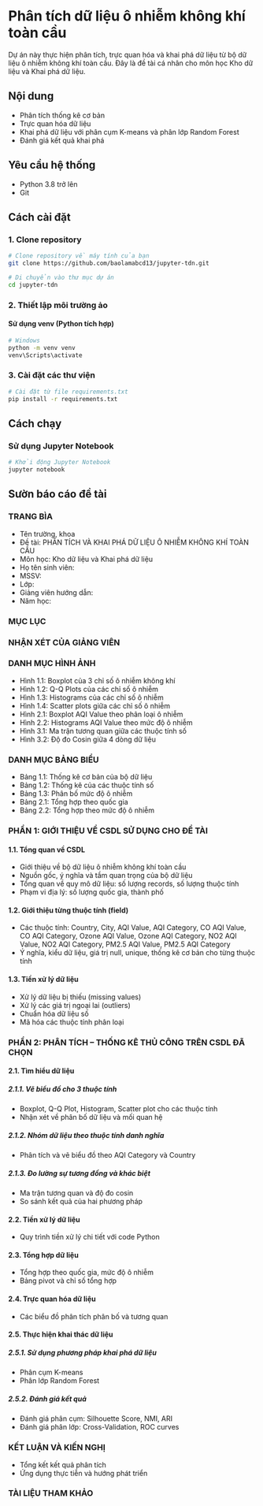 # Phân tích dữ liệu ô nhiễm không khí toàn cầu

Dự án này thực hiện phân tích, trực quan hóa và khai phá dữ liệu từ bộ dữ liệu ô nhiễm không khí toàn cầu. Đây là đề tài cá nhân cho môn học Kho dữ liệu và Khai phá dữ liệu.

## Nội dung

- Phân tích thống kê cơ bản
- Trực quan hóa dữ liệu
- Khai phá dữ liệu với phân cụm K-means và phân lớp Random Forest
- Đánh giá kết quả khai phá

## Yêu cầu hệ thống

- Python 3.8 trở lên
- Git

## Cách cài đặt

### 1. Clone repository

```bash
# Clone repository về máy tính của bạn
git clone https://github.com/baolamabcd13/jupyter-tdn.git

# Di chuyển vào thư mục dự án
cd jupyter-tdn
```

### 2. Thiết lập môi trường ảo

#### Sử dụng venv (Python tích hợp)

```bash
# Windows
python -m venv venv
venv\Scripts\activate
```

### 3. Cài đặt các thư viện

```bash
# Cài đặt từ file requirements.txt
pip install -r requirements.txt
```

## Cách chạy

### Sử dụng Jupyter Notebook

```bash
# Khởi động Jupyter Notebook
jupyter notebook
```

## Sườn báo cáo đề tài

### TRANG BÌA

- Tên trường, khoa
- Đề tài: PHÂN TÍCH VÀ KHAI PHÁ DỮ LIỆU Ô NHIỄM KHÔNG KHÍ TOÀN CẦU
- Môn học: Kho dữ liệu và Khai phá dữ liệu
- Họ tên sinh viên:
- MSSV:
- Lớp:
- Giảng viên hướng dẫn:
- Năm học:

### MỤC LỤC

### NHẬN XÉT CỦA GIẢNG VIÊN

### DANH MỤC HÌNH ẢNH

- Hình 1.1: Boxplot của 3 chỉ số ô nhiễm không khí
- Hình 1.2: Q-Q Plots của các chỉ số ô nhiễm
- Hình 1.3: Histograms của các chỉ số ô nhiễm
- Hình 1.4: Scatter plots giữa các chỉ số ô nhiễm
- Hình 2.1: Boxplot AQI Value theo phân loại ô nhiễm
- Hình 2.2: Histograms AQI Value theo mức độ ô nhiễm
- Hình 3.1: Ma trận tương quan giữa các thuộc tính số
- Hình 3.2: Độ đo Cosin giữa 4 dòng dữ liệu

### DANH MỤC BẢNG BIỂU

- Bảng 1.1: Thống kê cơ bản của bộ dữ liệu
- Bảng 1.2: Thống kê của các thuộc tính số
- Bảng 1.3: Phân bố mức độ ô nhiễm
- Bảng 2.1: Tổng hợp theo quốc gia
- Bảng 2.2: Tổng hợp theo mức độ ô nhiễm

### PHẦN 1: GIỚI THIỆU VỀ CSDL SỬ DỤNG CHO ĐỀ TÀI

#### 1.1. Tổng quan về CSDL

- Giới thiệu về bộ dữ liệu ô nhiễm không khí toàn cầu
- Nguồn gốc, ý nghĩa và tầm quan trọng của bộ dữ liệu
- Tổng quan về quy mô dữ liệu: số lượng records, số lượng thuộc tính
- Phạm vi địa lý: số lượng quốc gia, thành phố

#### 1.2. Giới thiệu từng thuộc tính (field)

- Các thuộc tính: Country, City, AQI Value, AQI Category, CO AQI Value, CO AQI Category, Ozone AQI Value, Ozone AQI Category, NO2 AQI Value, NO2 AQI Category, PM2.5 AQI Value, PM2.5 AQI Category
- Ý nghĩa, kiểu dữ liệu, giá trị null, unique, thống kê cơ bản cho từng thuộc tính

#### 1.3. Tiền xử lý dữ liệu

- Xử lý dữ liệu bị thiếu (missing values)
- Xử lý các giá trị ngoại lai (outliers)
- Chuẩn hóa dữ liệu số
- Mã hóa các thuộc tính phân loại

### PHẦN 2: PHÂN TÍCH – THỐNG KÊ THỦ CÔNG TRÊN CSDL ĐÃ CHỌN

#### 2.1. Tìm hiểu dữ liệu

##### 2.1.1. Vẽ biểu đồ cho 3 thuộc tính

- Boxplot, Q-Q Plot, Histogram, Scatter plot cho các thuộc tính
- Nhận xét về phân bố dữ liệu và mối quan hệ

##### 2.1.2. Nhóm dữ liệu theo thuộc tính danh nghĩa

- Phân tích và vẽ biểu đồ theo AQI Category và Country

##### 2.1.3. Đo lường sự tương đồng và khác biệt

- Ma trận tương quan và độ đo cosin
- So sánh kết quả của hai phương pháp

#### 2.2. Tiền xử lý dữ liệu

- Quy trình tiền xử lý chi tiết với code Python

#### 2.3. Tổng hợp dữ liệu

- Tổng hợp theo quốc gia, mức độ ô nhiễm
- Bảng pivot và chỉ số tổng hợp

#### 2.4. Trực quan hóa dữ liệu

- Các biểu đồ phân tích phân bố và tương quan

#### 2.5. Thực hiện khai thác dữ liệu

##### 2.5.1. Sử dụng phương pháp khai phá dữ liệu

- Phân cụm K-means
- Phân lớp Random Forest

##### 2.5.2. Đánh giá kết quả

- Đánh giá phân cụm: Silhouette Score, NMI, ARI
- Đánh giá phân lớp: Cross-Validation, ROC curves

### KẾT LUẬN VÀ KIẾN NGHỊ

- Tổng kết kết quả phân tích
- Ứng dụng thực tiễn và hướng phát triển

### TÀI LIỆU THAM KHẢO
